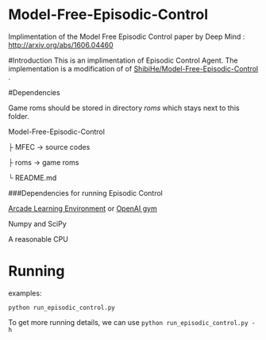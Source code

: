 # Model-Free-Episodic-Control
Implimentation of the Model Free Episodic Control paper by Deep Mind : http://arxiv.org/abs/1606.04460

#Introduction
This is an implimentation of Episodic Control Agent. The implementation is a modification of of [ShibiHe/Model-Free-Episodic-Control
](https://github.com/ShibiHe/Model-Free-Episodic-Control).

#Dependencies

Game roms should be stored in directory *roms* which stays next to this folder.

Model-Free-Episodic-Control

├ MFEC -> source codes

├ roms -> game roms

└ README.md

###Dependencies for running Episodic Control

[Arcade Learning Environment](https://github.com/mgbellemare/Arcade-Learning-Environment) or [OpenAI gym](https://github.com/openai/gym)
 
 Numpy and SciPy
 
 A reasonable CPU
 
# Running
examples:

`python run_episodic_control.py`

To get more running details, we can use `python run_episodic_control.py -h`
